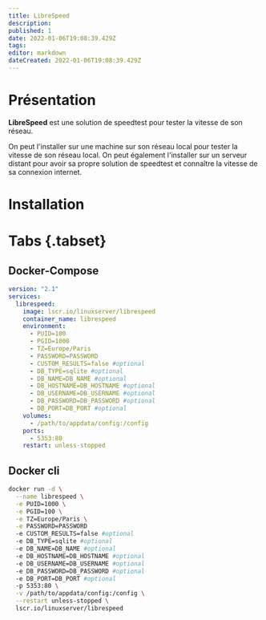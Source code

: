 ```yaml
---
title: LibreSpeed
description: 
published: 1
date: 2022-01-06T19:08:39.429Z
tags: 
editor: markdown
dateCreated: 2022-01-06T19:08:39.429Z
---
```


# Présentation
**LibreSpeed** est une solution de speedtest pour tester la vitesse de son réseau.
 
On peut l'installer sur une machine sur son réseau local pour tester la vitesse de son réseau local. On peut également l'installer sur un serveur distant pour avoir sa propre solution de speedtest et connaître la vitesse de sa connexion internet.
 
# Installation
# Tabs {.tabset}
## Docker-Compose
```yaml
version: "2.1"
services:
  librespeed:
    image: lscr.io/linuxserver/librespeed
    container_name: librespeed
    environment:
      - PUID=100
      - PGID=1000
      - TZ=Europe/Paris
      - PASSWORD=PASSWORD
      - CUSTOM_RESULTS=false #optional
      - DB_TYPE=sqlite #optional
      - DB_NAME=DB_NAME #optional
      - DB_HOSTNAME=DB_HOSTNAME #optional
      - DB_USERNAME=DB_USERNAME #optional
      - DB_PASSWORD=DB_PASSWORD #optional
      - DB_PORT=DB_PORT #optional
    volumes:
      - /path/to/appdata/config:/config
    ports:
      - 5353:80
    restart: unless-stopped
```
## Docker cli
```bash
docker run -d \
  --name librespeed \
  -e PUID=1000 \
  -e PGID=100 \
  -e TZ=Europe/Paris \
  -e PASSWORD=PASSWORD
  -e CUSTOM_RESULTS=false #optional
  -e DB_TYPE=sqlite #optional
  -e DB_NAME=DB_NAME #optional
  -e DB_HOSTNAME=DB_HOSTNAME #optional
  -e DB_USERNAME=DB_USERNAME #optional
  -e DB_PASSWORD=DB_PASSWORD #optional
  -e DB_PORT=DB_PORT #optional
  -p 5353:80 \
  -v /path/to/appdata/config:/config \
  --restart unless-stopped \
  lscr.io/linuxserver/librespeed
```